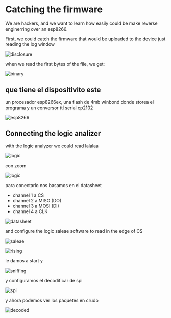 # Catching the firmware

We are hackers, and we want to learn how easily could be make reverse enginerring over an esp8266.

First, we could catch the firmware that would be uploaded to the device just reading the log window

![disclosure](https://github.com/pastaCLS/heltec/blob/master/images/disclosure.png?raw=true)

when we read the first bytes of the file, we get:

![binary](../images/binary.png)

## que tiene el dispositivito este

un procesador esp8266ex, una flash de 4mb winbond donde storea el programa y un conversor ttl serial cp2102

![esp8266](../images/heltec-devices.png)

## Connecting the logic analizer

with the logic analyzer we could read lalalaa

![logic](../images/analisador1.jpg)

con zoom

![logic](../images/analisador2.jpg)

para conectarlo nos basamos en el datasheet

* channel 1 a CS
* channel 2 a MISO (DO)
* channel 3 a MOSI (DI)
* channel 4 a CLK

![datasheet](../images/winbond.png)

and configure the logic saleae software to read in the edge of CS

![saleae](../images/configuration.png)

![rising](../images/risingedge.png)

le damos a start y

![sniffing](../images/sniffing.png)

y configuramos el decodificar de spi 

![spi](../images/spi.png)

y ahora podemos ver los paquetes en crudo

![decoded](../images/decoded.png)


